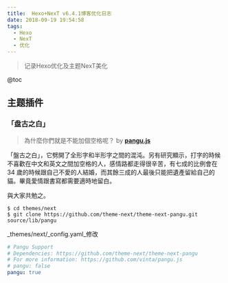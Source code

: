 ```yaml
---
title:  Hexo+NexT v6.4.1博客优化日志
date: 2018-09-19 19:54:58
tags:
  - Hexo
  - NexT
  - 优化
---
```


> 记录Hexo优化及主题NexT美化

<!-- more -->

@toc

## 主题插件
### 「盘古之白」
> 為什麼你們就是不能加個空格呢？
> by **[pangu.js](https://github.com/vinta/pangu.js)**

「盤古之白」，它劈開了全形字和半形字之間的混沌。另有研究顯示，打字的時候不喜歡在中文和英文之間加空格的人，感情路都走得很辛苦，有七成的比例會在 34 歲的時候跟自己不愛的人結婚，而其餘三成的人最後只能把遺產留給自己的貓。畢竟愛情跟書寫都需要適時地留白。

與大家共勉之。

```
$ cd themes/next
$ git clone https://github.com/theme-next/theme-next-pangu.git source/lib/pangu
```

_themes/next/\_config.yaml_修改

```yaml
# Pangu Support
# Dependencies: https://github.com/theme-next/theme-next-pangu
# For more information: https://github.com/vinta/pangu.js
# pangu: false
pangu: true
```

